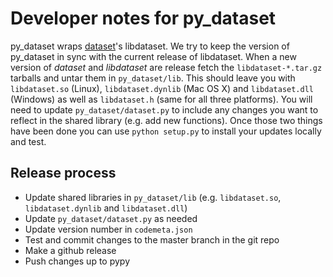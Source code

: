 
# Developer notes for py_dataset

py_dataset wraps [dataset](https://github.com/caltechlibrary/dataset)'s
libdataset. We try to keep the version of py_dataset in sync with the
current release of libdataset. When a new version of _dataset_ and 
_libdataset_ are release fetch the `libdataset-*.tar.gz` tarballs and 
untar them in `py_dataset/lib`. This should leave you with `libdataset.so` 
(Linux), `libdataset.dynlib` (Mac OS X) and `libdataset.dll` (Windows) 
as well as `libdataset.h` (same for all three platforms). You will need 
to update `py_dataset/dataset.py` to include any changes you want to
reflect in the shared library (e.g. add new functions). Once those two
things have been done you can use `python setup.py` to install your
updates locally and test.

## Release process

+ Update shared libraries in `py_dataset/lib` (e.g. `libdataset.so`, `libdataset.dynlib` and `libdataset.dll`)
+ Update `py_dataset/dataset.py` as needed
+ Update version number in `codemeta.json`
+ Test and commit changes to the master branch in the git repo
+ Make a github release
+ Push changes up to pypy

